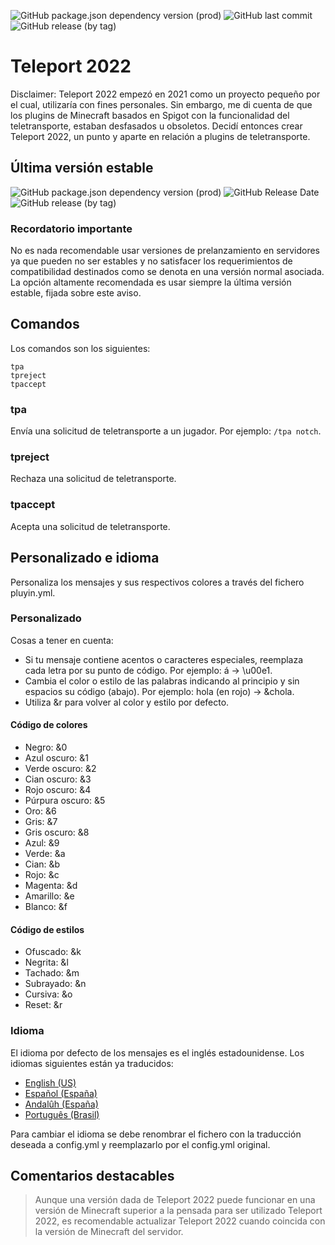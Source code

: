 ![GitHub package.json dependency version (prod)](https://img.shields.io/github/package-json/dependency-version/8ortiz4/teleport-2022/3.0.0-beta?color=orange)
![GitHub last commit](https://img.shields.io/github/last-commit/8ortiz4/teleport-2022)
![GitHub release (by tag)](https://img.shields.io/github/downloads/8ortiz4/teleport-2022/3.0.0-beta/total?color=brightgreen)

# Teleport 2022

Disclaimer: Teleport 2022 empezó en 2021 como un proyecto pequeño por el cual, utilizaría con fines personales. Sin embargo, me di cuenta de que los plugins de Minecraft basados en Spigot con la funcionalidad del teletransporte, estaban desfasados u obsoletos. Decidí entonces crear Teleport 2022, un punto y aparte en relación a plugins de teletransporte.

## Última versión estable

![GitHub package.json dependency version (prod)](https://img.shields.io/github/package-json/dependency-version/8ortiz4/teleport-2022/2.2.0?color=orange)
![GitHub Release Date](https://img.shields.io/github/release-date/8ortiz4/teleport-2022)
![GitHub release (by tag)](https://img.shields.io/github/downloads/8ortiz4/teleport-2022/2.2.0/total?color=brightgreen)

### Recordatorio importante

No es nada recomendable usar versiones de prelanzamiento en servidores ya que pueden no ser estables y no satisfacer los requerimientos de compatibilidad destinados como se denota en una versión normal asociada. La opción altamente recomendada es usar siempre la última versión estable, fijada sobre este aviso.

## Comandos

Los comandos son los siguientes:

```
tpa
tpreject
tpaccept
```

### tpa

Envía una solicitud de teletransporte a un jugador. Por ejemplo: `/tpa notch`.

### tpreject

Rechaza una solicitud de teletransporte.

### tpaccept

Acepta una solicitud de teletransporte.

## Personalizado e idioma

Personaliza los mensajes y sus respectivos colores a través del fichero pluyin.yml.

### Personalizado

Cosas a tener en cuenta:

- Si tu mensaje contiene acentos o caracteres especiales, reemplaza cada letra por su punto de código. Por ejemplo: á → \u00e1.
- Cambia el color o estilo de las palabras indicando al principio y sin espacios su código (abajo). Por ejemplo: hola (en rojo) → &chola.
- Utiliza &r para volver al color y estilo por defecto.

#### Código de colores

- Negro: &0
- Azul oscuro: &1
- Verde oscuro: &2
- Cian oscuro: &3
- Rojo oscuro: &4
- Púrpura oscuro: &5
- Oro: &6
- Gris: &7
- Gris oscuro: &8
- Azul: &9
- Verde: &a
- Cian: &b
- Rojo: &c
- Magenta: &d
- Amarillo: &e
- Blanco: &f

#### Código de estilos

- Ofuscado: &k
- Negrita: &l
- Tachado: &m
- Subrayado: &n
- Cursiva: &o
- Reset: &r

### Idioma

El idioma por defecto de los mensajes es el inglés estadounidense. Los idiomas siguientes están ya traducidos:

- [English (US)](https://github.com/8ortiz4/teleport-2022/blob/main/lang/en_us.yml)
- [Español (España)](https://github.com/8ortiz4/teleport-2022/blob/main/lang/es_es.yml)
- [Andalûh (España)](https://github.com/8ortiz4/teleport-2022/blob/main/lang/esan.yml)
- [Português (Brasil)](https://github.com/8ortiz4/teleport-2022/blob/main/lang/pt_br.yml)

Para cambiar el idioma se debe renombrar el fichero con la traducción deseada a config.yml y reemplazarlo por el config.yml original.

## Comentarios destacables

> Aunque una versión dada de Teleport 2022 puede funcionar en una versión de Minecraft superior a la pensada para ser utilizado Teleport 2022, es recomendable actualizar Teleport 2022 cuando coincida con la versión de Minecraft del servidor.
